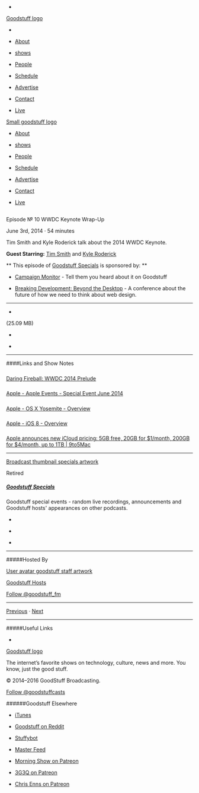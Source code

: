 

-
[Goodstuff logo](http://www.goodstuff.network/)[](/assets/goodstuff_logo-17c1fe6f378352de5d7345f76152130b.svg)

-


-  [About](/about)

-  [shows](/shows)

-  [People](/people)

-  [Schedule](/schedule)

-  [Advertise](/advertise)

-  [Contact](/contact)

-  [Live](/live)


[Small goodstuff logo](http://www.goodstuff.network/)[](/assets/small_goodstuff_logo-bf032e72b9ec41494f4d90905f1ad619.svg)


-  [About](/about)

-  [shows](/shows)

-  [People](/people)

-  [Schedule](/schedule)

-  [Advertise](/advertise)

-  [Contact](/contact)

-  [Live](/live)


##
Episode № 10
WWDC Keynote Wrap-Up


June 3rd, 2014
&middot;
54
minutes


Tim Smith and Kyle Roderick talk about the 2014 WWDC Keynote.


**Guest Starring:**
[Tim Smith](/people/ttimsmith) and  [Kyle Roderick](/people/kyleroderick)


**
This episode of
[Goodstuff Specials](/specials)
is sponsored by:
**


-  [Campaign Monitor](http://www.campaignmonitor.com/) - Tell them you heard about it on Goodstuff

-  [Breaking Development: Beyond the Desktop](https://bdconf.com/) - A conference about the future of how we need to think about web design.


------------------------------


-
[](https://goodstuffs3.s3.amazonaws.com/uploads/specials-10.mp3)(25.09 MB)

-
[](http://twitter.com/intent/tweet?text=Goodstuff%20Specials%20%E2%84%96%2010%20on%20@goodstuff_fm%20-%20http://goodstuff.network/specials/10)

-
[](http://www.facebook.com/sharer/sharer.php?u=http://goodstuff.network/specials/10)


------------------------------


####Links and Show Notes

#####
[Daring Fireball: WWDC 2014 Prelude](http://daringfireball.net/2014/06/wwdc_2014_prelude)


#####
[Apple - Apple Events - Special Event June 2014](http://www.apple.com/apple-events/june-2014/)


#####
[Apple - OS X Yosemite - Overview](http://www.apple.com/osx/preview/)


#####
[Apple - iOS 8 - Overview](http://www.apple.com/ios/ios8/)


#####
[Apple announces new iCloud pricing: 5GB free, 20GB for $1/month, 200GB for $4/month, up to 1TB | 9to5Mac](http://9to5mac.com/2014/06/02/apple-announces-new-icloud-pricing-5gb-free-20gb-for-1month-200gb-for-4month-up-to-1tb/)


------------------------------


[Broadcast thumbnail specials artwork](/specials)[](https://goodstuffs3.s3.amazonaws.com/uploads/broadcast/image/24/broadcast_thumbnail_specials_artwork.png)

Retired


##### [Goodstuff Specials](/specials)


Goodstuff special events - random live recordings, announcements and Goodstuff hosts' appearances on other podcasts.

-
[](https://itunes.apple.com/us/podcast/goodstuff-specials/id854159948?mt=2)

-
[](/specials/feed)

-
[](mailto:sponsorship+specials@goodstuff.network?subject=%5BGoodStuff%20FM%5D%20Sponsorship%20Inquiry%20for%20Goodstuff%20Specials)


------------------------------


#####Hosted By


[User avatar goodstuff staff artwork](/people/goodstuff-hosts)[](https://goodstuffs3.s3.amazonaws.com/uploads/user/avatar/38/user_avatar_goodstuff-staff_artwork.png)

[Goodstuff Hosts](/people/goodstuff-hosts)


[Follow @goodstuff_fm](https://twitter.com/goodstuff_fm)


------------------------------


[Previous](/specials/9)
&middot;
[Next](/specials/11)


------------------------------


#####Useful Links

-
[](mailto:contact+specials@goodstuff.network?subject=%5BGoodstuff%20FM%5D%20Feedback%20for%20Goodstuff%20Specials)


[Goodstuff logo](http://www.goodstuff.network/)[](/assets/goodstuff_logo-17c1fe6f378352de5d7345f76152130b.svg)


The internet’s favorite shows on technology, culture, news and more. You know, just the good stuff.


&copy; 2014&ndash;2016 GoodStuff Broadcasting.

[Follow @goodstuffcasts](https://twitter.com/goodstuffcasts)


######Goodstuff Elsewhere

-  [iTunes](https://itunes.apple.com/us/artist/goodstuff-fm/id843385597?mt=2)

-  [Goodstuff on Reddit](https://www.reddit.com/r/Goodstuff_fm/)

-  [Stuffybot](http://stuffybot.goodstuff.network)

-  [Master Feed](/master/feed)

-  [Morning Show on Patreon](https://www.patreon.com/morningshow)

-  [3G3Q on Patreon](https://www.patreon.com/3g3q)

-  [Chris Enns on Patreon](https://www.patreon.com/ichris)
